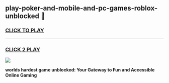 
## play-poker-and-mobile-and-pc-games-roblox-unblocked 👋
<h3>
<a href="https://premium.freeplayer.one?title=play-poker-and-mobile-and-pc-games-roblox-unblocked&ref=14F">CLICK TO PLAY</a></h3>
<hr>

<h3>
<a href="https://premium.freeplayer.one?title=play-poker-and-mobile-and-pc-games-roblox-unblocked&ref=14F">CLICK 2 PLAY</a>
  
</h3>

<a href="https://premium.freeplayer.one?title=play-poker-and-mobile-and-pc-games-roblox-unblocked&ref=12F/"><img src="https://clearcache.store/games.png"></a>


**worlds hardest game unblocked: Your Gateway to Fun and Accessible Online Gaming**
